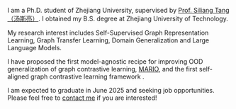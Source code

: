 
I am a Ph.D. student of Zhejiang University, supervised by [Prof. Siliang Tang（汤斯亮）](https://person.zju.edu.cn/siliang/684099.html). I obtained my B.S. degree at Zhejiang University of Technology. 

My research interest includes Self-Supervised Graph Representation Learning, Graph Transfer Learning, Domain Generalization and Large Language Models. 
<!--I have published six papers includes WWW, IJCAI, ECAI, et.al.-->

I have proposed the first model-agnostic recipe for improving OOD generalization of graph contrastive learning, [MARIO](https://github.com/ZhuYun97/MARIO/tree/main), and the first self-aligned graph contrastive learning framework []().
 

I am expected to graduate in June 2025 and seeking job opportunities. Please feel free to [contact me](zhuyun_dcd@zju.edu.cn) if you are interested!
